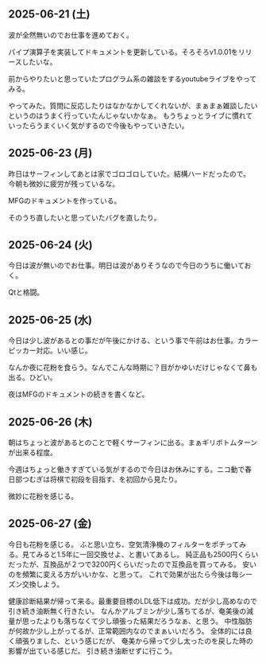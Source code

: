 ## 2025-06-21 (土)

波が全然無いのでお仕事を進めておく。

パイプ演算子を実装してドキュメントを更新している。そろそろv1.0.01をリリースしたいな。

前からやりたいと思っていたプログラム系の雑談をするyoutubeライブをやってみる。

やってみた。質問に反応したりはなかなかしてくれないが、まぁまぁ雑談したいというのはうまく行っていたんじゃないかなぁ。
もうちょっとライブに慣れていったらうまくいく気がするので今後もやっていきたい。

## 2025-06-23 (月)

昨日はサーフィンしてあとは家でゴロゴロしていた。結構ハードだったので。
今朝も微妙に疲労が残っているな。

MFGのドキュメントを作っている。

そのうち直したいと思っていたバグを直したり。

## 2025-06-24 (火)

今日は波が無いのでお仕事。明日は波がありそうなので今日のうちに働いておく。

Qtと格闘。

## 2025-06-25 (水)

今日は少し波があるとの事だが午後にかける、という事で午前はお仕事。カラーピッカー対応。いい感じ。

なんか夜に花粉を食らう。なんでこんな時期に？目がかゆいだけじゃなくて鼻も出る。ひどい。

夜はMFGのドキュメントの続きを書くなど。

## 2025-06-26 (木)

朝はちょっと波があるとのことで軽くサーフィンに出る。まぁギリボトムターンが出来る程度。

今週はちょっと働きすぎている気がするので今日はお休みにする。ニコ動で春日部つむぎは将棋で初段を目指す、を初回から見たり。

微妙に花粉を感じる。

## 2025-06-27 (金)

今日も花粉を感じる。
ふと思い立ち、空気清浄機のフィルターをポチってみる。見てみると1.5年に一回交換せよ、と書いてあるし。
純正品も2500円くらいだったが、互換品が２つで3200円くらいだったので互換品を買ってみる。
安いのを頻繁に変える方がいいかな、と思って。
これで効果が出たら今後は毎シーズン交換しよう。

健康診断結果が帰って来る。最重要目標のLDL低下は成功。だが少し高めなので引き続き油断無く行きたい。
なんかアルブミンが少し落ちてるが、奄美後の減量が思ったよりも落ちなくて少し頑張った結果だろうなぁ、と思う。
中性脂肪が何故か少し上がってるが、正常範囲内なのでまぁいいだろう。
全体的には良く頑張りました、という感じだが、
奄美から帰って少し太ったのを戻した時の影響が出ている感じだ。
引き続き油断せずに行こう。